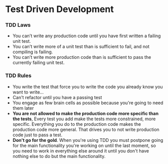 # Test Driven Development

### TDD Laws

* You can’t write any production code until you have first written a failing unit test.
* You can’t write more of a unit test than is sufficient to fail, and not compiling is failing.
* You can’t write more production code than is sufficient to pass the currently failing unit test.

### TDD Rules

* You write the test that force you to write the code you already know you want to write...
* Can't refactor until you have a passing test
* You engage as few brain cells as possible because you're going to need them later
* **You are not allowed to make the production code more specific than the tests**, Every test you add make the tests more constrained, more specific. Everything you do to the production code makes the production code more general. That drives you to not write production code just to pass a test.
* **Don't go for the gold**. When you're using TDD you must postpone going for the main functionality you're working on until the last moment, so you need to work in everything else around it until you don't have nothing else to do but the main functionality.
